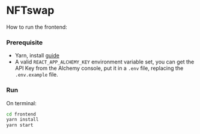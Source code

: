# NFTswap
How to run the frontend:
### Prerequisite
* Yarn, install [guide](https://classic.yarnpkg.com/lang/en/docs/install/#debian-stable)
* A valid `REACT_APP_ALCHEMY_KEY` environment variable set, you can get the API Key from the Alchemy console, put it in a `.env` file, replacing the `.env.example` file.
### Run
On terminal:
```bash
cd frontend
yarn install
yarn start 
```
